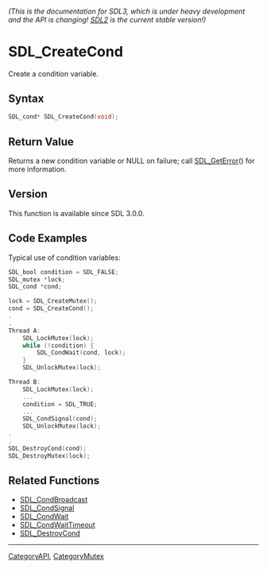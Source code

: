 ###### (This is the documentation for SDL3, which is under heavy development and the API is changing! [SDL2](https://wiki.libsdl.org/SDL2/) is the current stable version!)
# SDL_CreateCond

Create a condition variable.

## Syntax

```c
SDL_cond* SDL_CreateCond(void);

```

## Return Value

Returns a new condition variable or NULL on failure; call
[SDL_GetError](SDL_GetError)() for more information.

## Version

This function is available since SDL 3.0.0.

## Code Examples

Typical use of condition variables:

```c++
SDL_bool condition = SDL_FALSE;
SDL_mutex *lock;
SDL_cond *cond;

lock = SDL_CreateMutex();
cond = SDL_CreateCond();
.
.
Thread A:
    SDL_LockMutex(lock);
    while (!condition) {
        SDL_CondWait(cond, lock);
    }
    SDL_UnlockMutex(lock);

Thread B:
    SDL_LockMutex(lock);
    ...
    condition = SDL_TRUE;
    ...
    SDL_CondSignal(cond);
    SDL_UnlockMutex(lock);
.
.
SDL_DestroyCond(cond);
SDL_DestroyMutex(lock);
```

## Related Functions

* [SDL_CondBroadcast](SDL_CondBroadcast)
* [SDL_CondSignal](SDL_CondSignal)
* [SDL_CondWait](SDL_CondWait)
* [SDL_CondWaitTimeout](SDL_CondWaitTimeout)
* [SDL_DestroyCond](SDL_DestroyCond)

----
[CategoryAPI](CategoryAPI), [CategoryMutex](CategoryMutex)


